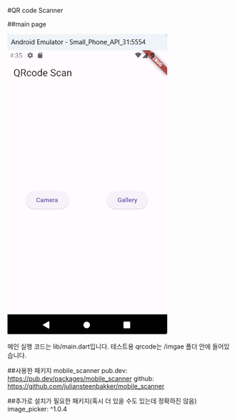 #QR code Scanner

##main page

![alt text](image/image.png)

메인 실행 코드는 lib/main.dart입니다.
테스트용 qrcode는 /imgae 폴더 안에 들어있습니다.

##사용한 패키지
mobile_scanner
pub.dev: https://pub.dev/packages/mobile_scanner
github: https://github.com/juliansteenbakker/mobile_scanner

##추가로 설치가 필요한 패키지(혹시 더 있을 수도 있는데 정확하진 않음)
image_picker: ^1.0.4

